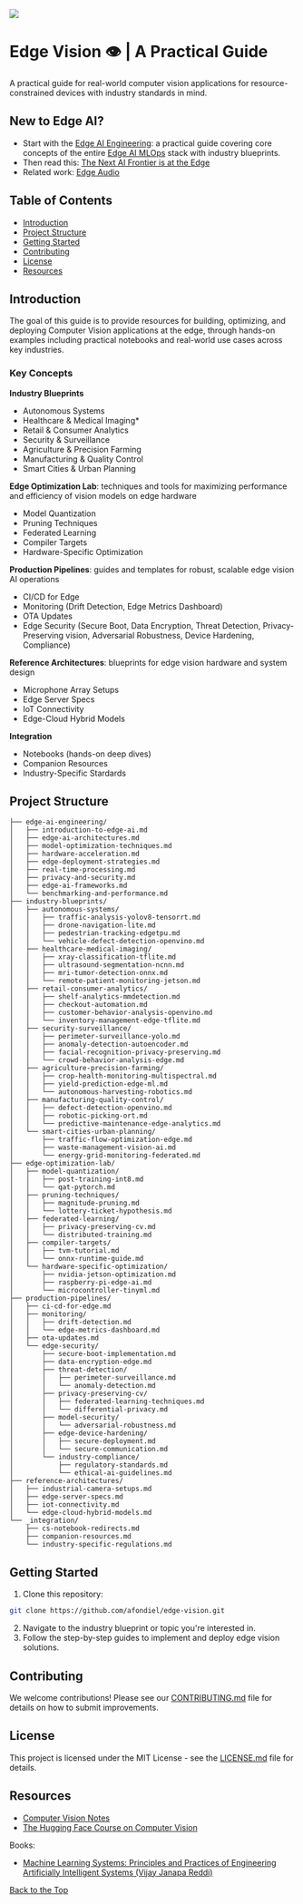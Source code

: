 [![](https://img.shields.io/badge/Contribute-Welcome-green)](./CONTRIBUTING.md)

# Edge Vision :eye: | A Practical Guide

A practical guide for real-world computer vision applications for resource-constrained devices with industry standards in mind.

## New to Edge AI? 

- Start with the [Edge AI Engineering](https://github.com/afondiel/edge-ai-engineering): a practical guide covering core concepts of the entire [Edge AI MLOps](https://docs.edgeimpulse.com/docs/concepts/edge-ai-fundamentals/what-is-edge-mlops) stack with industry blueprints.
- Then read this: [The Next AI Frontier is at the Edge](https://afondiel.github.io/posts/the-next-ai-frontier-is-at-the-edge/)
- Related work: [Edge Audio](https://github.com/afondiel/edge-audio)


## Table of Contents
- [Introduction](#introduction)
- [Project Structure](#project-structure)
- [Getting Started](#getting-started)
- [Contributing](#contributing)
- [License](#license)
- [Resources](#resources)

## Introduction

The goal of this guide is to provide resources for building, optimizing, and deploying Computer Vision applications at the edge, through hands-on examples including practical notebooks and real-world use cases across key industries.

### Key Concepts

**Industry Blueprints**
- Autonomous Systems
- Healthcare & Medical Imaging*
- Retail & Consumer Analytics
- Security & Surveillance
- Agriculture & Precision Farming
- Manufacturing & Quality Control
- Smart Cities & Urban Planning

**Edge Optimization Lab**: techniques and tools for maximizing performance and efficiency of vision models on edge hardware
- Model Quantization
- Pruning Techniques
- Federated Learning
- Compiler Targets
- Hardware-Specific Optimization

**Production Pipelines**: guides and templates for robust, scalable edge vision AI operations
- CI/CD for Edge
- Monitoring (Drift Detection, Edge Metrics Dashboard)
- OTA Updates
- Edge Security (Secure Boot, Data Encryption, Threat Detection, Privacy-Preserving vision, Adversarial Robustness, Device Hardening, Compliance)

**Reference Architectures**: blueprints for edge vision hardware and system design
- Microphone Array Setups
- Edge Server Specs
- IoT Connectivity
- Edge-Cloud Hybrid Models

**Integration**
- Notebooks (hands-on deep dives)
- Companion Resources
- Industry-Specific Stardards

## Project Structure

```
├── edge-ai-engineering/
│   ├── introduction-to-edge-ai.md
│   ├── edge-ai-architectures.md
│   ├── model-optimization-techniques.md
│   ├── hardware-acceleration.md
│   ├── edge-deployment-strategies.md
│   ├── real-time-processing.md
│   ├── privacy-and-security.md
│   ├── edge-ai-frameworks.md
│   └── benchmarking-and-performance.md    
├── industry-blueprints/
│   ├── autonomous-systems/
│   │   ├── traffic-analysis-yolov8-tensorrt.md     
│   │   ├── drone-navigation-lite.md
│   │   ├── pedestrian-tracking-edgetpu.md
│   │   └── vehicle-defect-detection-openvino.md
│   ├── healthcare-medical-imaging/
│   │   ├── xray-classification-tflite.md            
│   │   ├── ultrasound-segmentation-ncnn.md
│   │   ├── mri-tumor-detection-onnx.md
│   │   └── remote-patient-monitoring-jetson.md
│   ├── retail-consumer-analytics/
│   │   ├── shelf-analytics-mmdetection.md
│   │   ├── checkout-automation.md
│   │   ├── customer-behavior-analysis-openvino.md
│   │   └── inventory-management-edge-tflite.md
│   ├── security-surveillance/
│   │   ├── perimeter-surveillance-yolo.md
│   │   ├── anomaly-detection-autoencoder.md
│   │   ├── facial-recognition-privacy-preserving.md
│   │   └── crowd-behavior-analysis-edge.md
│   ├── agriculture-precision-farming/
│   │   ├── crop-health-monitoring-multispectral.md
│   │   ├── yield-prediction-edge-ml.md
│   │   └── autonomous-harvesting-robotics.md
│   ├── manufacturing-quality-control/
│   │   ├── defect-detection-openvino.md             
│   │   ├── robotic-picking-ort.md
│   │   └── predictive-maintenance-edge-analytics.md
│   └── smart-cities-urban-planning/
│       ├── traffic-flow-optimization-edge.md
│       ├── waste-management-vision-ai.md
│       └── energy-grid-monitoring-federated.md
├── edge-optimization-lab/                         
│   ├── model-quantization/
│   │   ├── post-training-int8.md
│   │   └── qat-pytorch.md
│   ├── pruning-techniques/
│   │   ├── magnitude-pruning.md
│   │   └── lottery-ticket-hypothesis.md
│   ├── federated-learning/
│   │   ├── privacy-preserving-cv.md
│   │   └── distributed-training.md
│   ├── compiler-targets/
│   │   ├── tvm-tutorial.md
│   │   └── onnx-runtime-guide.md
│   └── hardware-specific-optimization/
│       ├── nvidia-jetson-optimization.md
│       ├── raspberry-pi-edge-ai.md
│       └── microcontroller-tinyml.md
├── production-pipelines/                           
│   ├── ci-cd-for-edge.md
│   ├── monitoring/
│   │   ├── drift-detection.md
│   │   └── edge-metrics-dashboard.md
│   ├── ota-updates.md
│   └── edge-security/
│       ├── secure-boot-implementation.md
│       ├── data-encryption-edge.md
│       ├── threat-detection/
│       │   ├── perimeter-surveillance.md
│       │   └── anomaly-detection.md
│       ├── privacy-preserving-cv/
│       │   ├── federated-learning-techniques.md
│       │   └── differential-privacy.md
│       ├── model-security/
│       │   └── adversarial-robustness.md
│       ├── edge-device-hardening/
│       │   ├── secure-deployment.md
│       │   └── secure-communication.md
│       └── industry-compliance/
│           ├── regulatory-standards.md
│           └── ethical-ai-guidelines.md
├── reference-architectures/
│   ├── industrial-camera-setups.md
│   ├── edge-server-specs.md
│   ├── iot-connectivity.md
│   └── edge-cloud-hybrid-models.md
└── _integration/
    ├── cs-notebook-redirects.md                   
    ├── companion-resources.md
    └── industry-specific-regulations.md
```

## Getting Started

1. Clone this repository:
```bash
git clone https://github.com/afondiel/edge-vision.git
```
2. Navigate to the industry blueprint or topic you're interested in.
3. Follow the step-by-step guides to implement and deploy edge vision solutions.

## Contributing

We welcome contributions! Please see our [CONTRIBUTING.md](CONTRIBUTING.md) file for details on how to submit improvements.

## License

This project is licensed under the MIT License - see the [LICENSE.md](LICENSE.md) file for details.

## Resources

- [Computer Vision Notes](https://github.com/afondiel/computer-science-notebook/tree/master/core/ai-ml/computer-vision-notes)
- [The Hugging Face Course on Computer Vision](https://github.com/johko/computer-vision-course)

Books:
- [Machine Learning Systems: Principles and Practices of Engineering Artificially Intelligent Systems (Vijay Janapa Reddi)](https://mlsysbook.ai/)

[Back to the Top](#table-of-contents)
